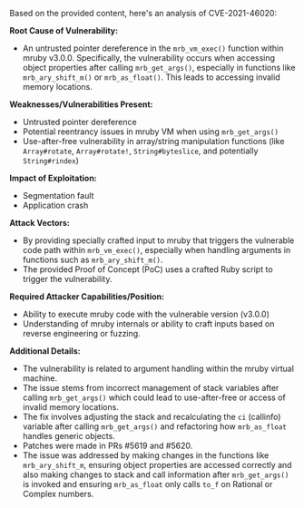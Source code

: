 Based on the provided content, here's an analysis of CVE-2021-46020:

**Root Cause of Vulnerability:**
- An untrusted pointer dereference in the `mrb_vm_exec()` function within mruby v3.0.0. Specifically, the vulnerability occurs when accessing object properties after calling `mrb_get_args()`, especially in functions like `mrb_ary_shift_m()` or `mrb_as_float()`.  This leads to accessing invalid memory locations.

**Weaknesses/Vulnerabilities Present:**
- Untrusted pointer dereference
- Potential reentrancy issues in mruby VM when using `mrb_get_args()`
- Use-after-free vulnerability in array/string manipulation functions (like `Array#rotate`, `Array#rotate!`, `String#byteslice`, and potentially `String#rindex`)

**Impact of Exploitation:**
- Segmentation fault
- Application crash

**Attack Vectors:**
- By providing specially crafted input to mruby that triggers the vulnerable code path within `mrb_vm_exec()`, especially when handling arguments in functions such as `mrb_ary_shift_m()`.
- The provided Proof of Concept (PoC) uses a crafted Ruby script to trigger the vulnerability.

**Required Attacker Capabilities/Position:**
- Ability to execute mruby code with the vulnerable version (v3.0.0)
- Understanding of mruby internals or ability to craft inputs based on reverse engineering or fuzzing.

**Additional Details:**
- The vulnerability is related to argument handling within the mruby virtual machine.
- The issue stems from incorrect management of stack variables after calling `mrb_get_args()` which could lead to use-after-free or access of invalid memory locations.
- The fix involves adjusting the stack and recalculating the `ci` (callinfo) variable after calling `mrb_get_args()` and refactoring how `mrb_as_float` handles generic objects.
- Patches were made in PRs #5619 and #5620.
- The issue was addressed by making changes in the functions like `mrb_ary_shift_m`, ensuring object properties are accessed correctly and also making changes to stack and call information after `mrb_get_args()` is invoked and ensuring `mrb_as_float` only calls `to_f` on Rational or Complex numbers.